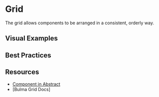 # Grid

The grid allows components to be arranged in a consistent, orderly way. 

## Visual Examples

## Best Practices

## Resources

- [Component in Abstract](https://share.goabstract.com/99ed815f-8cbe-49e2-a011-9287ef1fd7da)
- [Bulma Grid Docs]